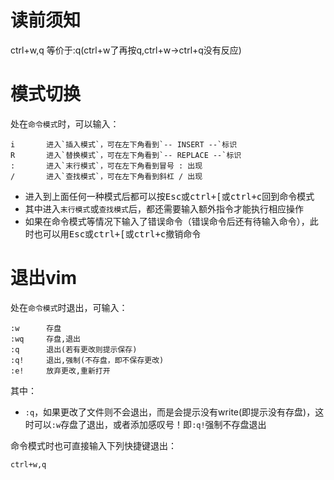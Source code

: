 # 读前须知
ctrl+w,q	等价于:q(ctrl+w了再按q,ctrl+w->ctrl+q没有反应)

# 模式切换

处在`命令模式`时，可以输入：

```
i       进入`插入模式`，可在左下角看到`-- INSERT --`标识
R       进入`替换模式`，可在左下角看到`-- REPLACE --`标识
:       进入`末行模式`，可在左下角看到冒号 : 出现
/       进入`查找模式`，可在左下角看到斜杠 / 出现
```

- 进入到上面任何一种模式后都可以按<kbd>Esc</kbd>或<kbd>ctrl+[</kbd>或<kbd>ctrl+c</kbd>回到命令模式
- 其中进入`末行模式`或`查找模式`后，都还需要输入额外指令才能执行相应操作
- 如果在命令模式等情况下输入了错误命令（错误命令后还有待输入命令），此时也可以用<kbd>Esc</kbd>或<kbd>ctrl+[</kbd>或<kbd>ctrl+c</kbd>撤销命令


# 退出vim

处在`命令模式`时退出，可输入：
```
:w      存盘
:wq     存盘,退出
:q      退出(若有更改则提示保存)
:q!     退出,强制(不存盘，即不保存更改)
:e!     放弃更改,重新打开
```
其中：
- `:q`，如果更改了文件则不会退出，而是会提示没有write(即提示没有存盘)，这时可以`:w`存盘了退出，或者添加感叹号！即`:q!`强制不存盘退出


命令模式时也可直接输入下列快捷键退出：
```
ctrl+w,q
```